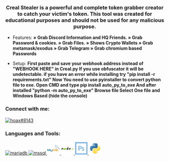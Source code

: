 <h3 align="center">Creal Stealer is a powerful and complete token grabber creator to catch your victim's token. This tool was created for educational purposes and should not be used for any malicious purpose.</h3>

- Features: **» Grab Discord Information and HQ Friends. » Grab Password & cookies. » Grab Files. » Shows Crypto Wallets » Grab metamask/exodus » Grab Telegram » Grab chromium based Passwords**

- Setup: **First paste and save your webhook address instead of "WEBHOOK HERE" in Creal.py If you use obfuscator it will be undetectable. if you have an error while installing try "pip install -r requirements.txt" Now You need to use pyinstaller to convert python file to exe. Open CMD and type pip install auto_py_to_exe And after installed "python -m auto_py_to_exe" Browse file Select One file and Windows Based (hide the console)**

<h3 align="left">Connect with me:</h3>
<p align="left">
<a href="https://dev.to/hoax#8143" target="blank"><img align="center" src="https://raw.githubusercontent.com/rahuldkjain/github-profile-readme-generator/master/src/images/icons/Social/devto.svg" alt="hoax#8143" height="30" width="40" /></a>
</p>

<h3 align="left">Languages and Tools:</h3>
<p align="left"> <a href="https://mariadb.org/" target="_blank" rel="noreferrer"> <img src="https://www.vectorlogo.zone/logos/mariadb/mariadb-icon.svg" alt="mariadb" width="40" height="40"/> </a> <a href="https://www.microsoft.com/en-us/sql-server" target="_blank" rel="noreferrer"> <img src="https://www.svgrepo.com/show/303229/microsoft-sql-server-logo.svg" alt="mssql" width="40" height="40"/> </a> <a href="https://www.mysql.com/" target="_blank" rel="noreferrer"> <img src="https://raw.githubusercontent.com/devicons/devicon/master/icons/mysql/mysql-original-wordmark.svg" alt="mysql" width="40" height="40"/> </a> <a href="https://nodejs.org" target="_blank" rel="noreferrer"> <img src="https://raw.githubusercontent.com/devicons/devicon/master/icons/nodejs/nodejs-original-wordmark.svg" alt="nodejs" width="40" height="40"/> </a> <a href="https://www.photoshop.com/en" target="_blank" rel="noreferrer"> <img src="https://raw.githubusercontent.com/devicons/devicon/master/icons/photoshop/photoshop-line.svg" alt="photoshop" width="40" height="40"/> </a> <a href="https://www.python.org" target="_blank" rel="noreferrer"> <img src="https://raw.githubusercontent.com/devicons/devicon/master/icons/python/python-original.svg" alt="python" width="40" height="40"/> </a> </p>

